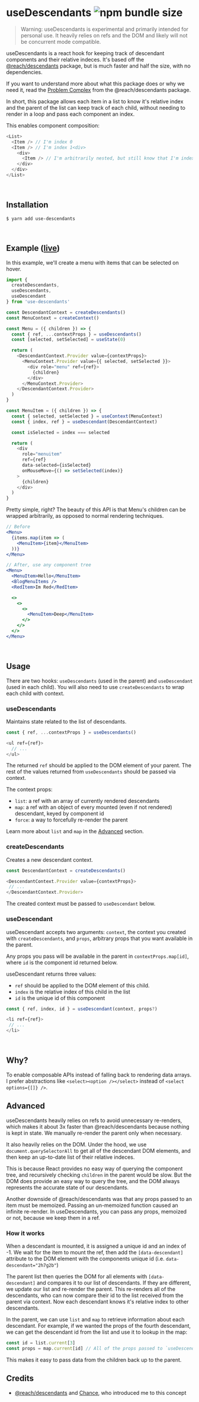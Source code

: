 # useDescendants ![npm bundle size](https://img.shields.io/bundlephobia/minzip/use-descendants)

> Warning: useDescendants is experimental and primarily intended for personal use. It heavily relies on refs and the DOM and likely will not be concurrent mode compatible.

useDescendants is a react hook for keeping track of descendant components and their relative indeces. It's based off the [@reach/descendants](https://www.npmjs.com/package/@reach/descendants) package, but is much faster and half the size, with no dependencies.

If you want to understand more about what this package does or why we need it, read the [Problem Complex](https://www.npmjs.com/package/@reach/descendants) from the @reach/descendants package.

In short, this package allows each item in a list to know it's relative index and the parent of the list can keep track of each child, without needing to render in a loop and pass each component an index.

This enables component composition:

```js
<List>
  <Item /> // I'm index 0
  <Item /> // I'm index 1<div>
    <div>
      <Item /> // I'm arbitrarily nested, but still know that I'm index 2
    </div>
  </div>
</List>
```

<br />

## Installation

```
$ yarn add use-descendants
```

<br />

## Example ([live](https://codesandbox.io/s/use-descendants-demo-wi96j?file=/src/App.js))

In this example, we'll create a menu with items that can be selected on hover.

```js
import {
  createDescendants,
  useDescendants,
  useDescendant
} from 'use-descendants'

const DescendantContext = createDescendants()
const MenuContext = createContext()

const Menu = ({ children }) => {
  const { ref, ...contextProps } = useDescendants()
  const [selected, setSelected] = useState(0)

  return (
    <DescendantContext.Provider value={contextProps}>
      <MenuContext.Provider value={{ selected, setSelected }}>
        <div role="menu" ref={ref}>
          {children}
        </div>
      </MenuContext.Provider>
    </DescendantContext.Provider>
  )
}

const MenuItem = ({ children }) => {
  const { selected, setSelected } = useContext(MenuContext)
  const { index, ref } = useDescendant(DescendantContext)

  const isSelected = index === selected

  return (
    <div
      role="menuitem"
      ref={ref}
      data-selected={isSelected}
      onMouseMove={() => setSelected(index)}
    >
      {children}
    </div>
  )
}
```

Pretty simple, right? The beauty of this API is that Menu's children can be wrapped arbitrarily, as opposed to normal rendering techniques.

```jsx
// Before
<Menu>
  {items.map(item => (
    <MenuItem>{item}</MenuItem>
  ))}
</Menu>
```

```jsx
// After, use any component tree
<Menu>
  <MenuItem>Hello</MenuItem>
  <BlogMenuItems />
  <RedItem>Im Red</RedItem>

  <>
    <>
      <>
        <MenuItem>Deep</MenuItem>
      </>
    </>
  </>
</Menu>
```

<br />

## Usage

There are two hooks: `useDescendants` (used in the parent) and `useDescendant` (used in each child). You will also need to use `createDescendants` to wrap each child with context.

### useDescendants

Maintains state related to the list of descendants.

```js
const { ref, ...contextProps } = useDescendants()

<ul ref={ref}>
  // ...
</ul>
```

The returned `ref` should be applied to the DOM element of your parent. The rest of the values returned from `useDescendants` should be passed via context.

The context props:

- `list`: a ref with an array of currently rendered descendants
- `map`: a ref with an object of every mounted (even if not rendered) descendant, keyed by component id
- `force`: a way to forcefully re-render the parent

Learn more about `list` and `map` in the [Advanced](#advanced) section.

### createDescendants

Creates a new descendant context.

```js
const DescendantContext = createDescendants()

<DescendantContext.Provider value={contextProps}>
 // ...
</DescendantContext.Provider>
```

The created context must be passed to `useDescendant` below.

### useDescendant

useDescendant accepts two arguments: `context`, the context you created with `createDescendants`, and `props`, arbitrary props that you want available in the parent.

Any props you pass will be available in the parent in `contextProps.map[id]`, where `id` is the component id returned below.

useDescendant returns three values:

- `ref` should be applied to the DOM element of this child.
- `index` is the relative index of this child in the list
- `id` is the unique id of this component

```js
const { ref, index, id } = useDescendant(context, props?)

<li ref={ref}>
 // ...
</li>
```

<br />

## Why?

To enable composable APIs instead of falling back to rendering data arrays. I prefer abstractions like `<select><option /></select>` instead of `<select options={[]} />`.

## Advanced

useDescendants heavily relies on refs to avoid unnecessary re-renders, which makes it about 3x faster than @reach/descendants because nothing is kept in state. We manually re-render the parent only when necessary.

It also heavily relies on the DOM. Under the hood, we use `document.querySelectorAll` to get all of the descendant DOM elements, and then keep an up-to-date list of their relative indeces.

This is because React provides no easy way of querying the component tree, and recursively checking `children` in the parent would be slow. But the DOM does provide an easy way to query the tree, and the DOM always represents the accurate state of our descendants.

Another downside of @reach/descendants was that any props passed to an item must be memoized. Passing an un-memoized function caused an infinite re-render. In useDescendants, you can pass any props, memoized or not, because we keep them in a ref.

### How it works

When a descendant is mounted, it is assigned a unique id and an index of -1. We wait for the item to mount the ref, then add the `[data-descendant]` attribute to the DOM element with the components unique id (i.e. `data-descendant="2h7g2b"`)

The parent list then queries the DOM for all elements with `[data-descendant]` and compares it to our list of descendants. If they are different, we update our list and re-render the parent. This re-renders all of the descendants, who can now compare their id to the list received from the parent via context. Now each descendant knows it's relative index to other descendants.

In the parent, we can use `list` and `map` to retrieve information about each descendant. For example, if we wanted the props of the fourth descendant, we can get the descendant id from the list and use it to lookup in the map:

```js
const id = list.current[3]
const props = map.current[id] // All of the props passed to `useDescendant` by the fourth descendant
```

This makes it easy to pass data from the children back up to the parent.

## Credits

- [@reach/descendants](https://www.npmjs.com/package/@reach/descendants) and [Chance](https://twitter.com/chancethedev), who introduced me to this concept
